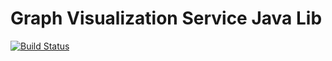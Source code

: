 # Graph Visualization Service Java Lib

[![Build Status](https://travis-ci.org/Graphs-Visualization-Service/gvs-lib-java.svg?branch=develop)](https://travis-ci.org/Graphs-Visualization-Service/gvs-lib-java)

